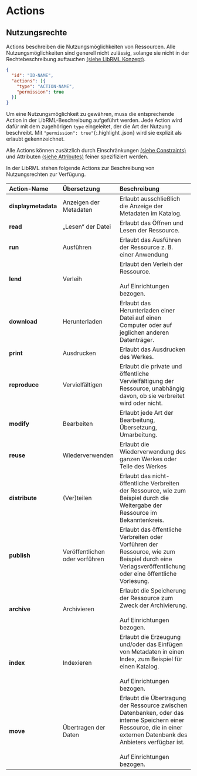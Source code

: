 # Actions
## Nutzungsrechte

Actions beschreiben die Nutzungsmöglichkeiten von Ressourcen. Alle Nutzungsmöglichkeiten sind generell nicht zulässig, solange sie nicht in der Rechtebeschreibung auftauchen [(siehe LibRML Konzept)](concept.md).

```json
{
  "id": "ID-NAME",
  "actions": [{
    "type": "ACTION-NAME",
    "permission": true
  }]
}
```

Um eine Nutzungsmöglichkeit zu gewähren, muss die entsprechende Action in der LibRML-Beschreibung aufgeführt werden. Jede Action wird dafür mit dem zugehörigen `type` eingeleitet, der die Art der Nutzung beschreibt. Mit `"permission": true"`{:.highlight .json} wird sie explizit als erlaubt gekennzeichnet.


Alle Actions können zusätzlich durch Einschränkungen [(siehe Constraints)](constraints.md) und Attributen [(siehe Attributes)](attributes.md) feiner spezifiziert werden.


In der LibRML stehen folgende Actions zur Beschreibung von Nutzungsrechten zur Verfügung.

| Action-Name | Übersetzung | Beschreibung |
| :---------- | :--------- | :----------- |
| **displaymetadata** | Anzeigen der Metadaten | Erlaubt ausschließlich die Anzeige der Metadaten im Katalog. |
| **read** | „Lesen“ der Datei | Erlaubt das Öffnen und Lesen der Ressource. |
| **run** |  Ausführen | Erlaubt das Ausführen der Ressource z. B. einer Anwendung |
| **lend** | Verleih | Erlaubt den Verleih der Ressource.<br/><br/>Auf Einrichtungen bezogen. |
| **download** | Herunterladen | Erlaubt das Herunterladen einer Datei auf einen Computer oder auf jeglichen anderen Datenträger. |
| **print** | Ausdrucken | Erlaubt das Ausdrucken des Werkes. |
| **reproduce** | Vervielfältigen | Erlaubt die private und öffentliche Vervielfältigung der Ressource, unabhängig davon, ob sie verbreitet wird oder nicht. |
| **modify** | Bearbeiten | Erlaubt jede Art der Bearbeitung, Übersetzung, Umarbeitung. |
| **reuse** | Wiederverwenden | Erlaubt die Wiederverwendung des ganzen Werkes oder Teile des Werkes |
| **distribute** | (Ver)teilen | Erlaubt das nicht-öffentliche Verbreiten der Ressource, wie zum Beispiel durch die Weitergabe der Ressource im Bekanntenkreis. |
| **publish** | Veröffentlichen oder vorführen |  Erlaubt das öffentliche Verbreiten oder Vorführen der Ressource, wie zum Beispiel durch eine Verlagsveröffentlichung oder eine öffentliche Vorlesung. |
| **archive** | Archivieren | Erlaubt die Speicherung der Ressource zum Zweck der Archivierung.<br/><br/>Auf Einrichtungen bezogen.  |
| **index** | Indexieren | Erlaubt die Erzeugung und/oder das Einfügen von Metadaten in einen Index, zum Beispiel für einen Katalog.<br/><br/>Auf Einrichtungen bezogen. |
| **move** | Übertragen der Daten | Erlaubt die Übertragung der Ressource zwischen Datenbanken, oder das interne Speichern einer Ressource, die in einer externen Datenbank des Anbieters verfügbar ist.<br/><br/>Auf Einrichtungen bezogen. |
